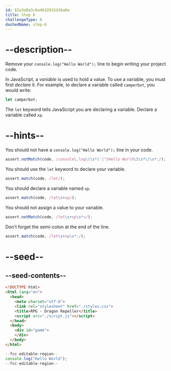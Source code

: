 ```yaml
---
id: 62a3a0a3c0a4b32915d26a6e
title: Step 6
challengeType: 0
dashedName: step-6
---
```


# --description--

Remove your `console.log("Hello World");` line to begin writing your project code.

In JavaScript, a <dfn>variable</dfn> is used to hold a value. To use a variable, you must first <dfn>declare</dfn> it. For example, to declare a variable called `camperbot`, you would write:

```js
let camperbot;
```

The `let` keyword tells JavaScript you are declaring a variable. Declare a variable called `xp`.

# --hints--

You should not have a `console.log("Hello World");` line in your code.

```js
assert.notMatch(code, /console\.log\(\s*('|")Hello World\1\s*\)\s*;/);
```

You should use the `let` keyword to declare your variable.

```js
assert.match(code, /let/);
```

You should declare a variable named `xp`.

```js
assert.match(code, /let\s+xp/);
```

You should not assign a value to your variable.

```js
assert.notMatch(code, /let\s+xp\s*=/);
```

Don't forget the semi-colon at the end of the line.

```js
assert.match(code, /let\s+xp\s*;/);
```

# --seed--

## --seed-contents--

```html
<!DOCTYPE html>
<html lang="en">
  <head>
    <meta charset="utf-8">
    <link rel="stylesheet" href="./styles.css">
    <title>RPG - Dragon Repeller</title>
    <script src="./script.js"></script>
  </head>
  <body>
    <div id="game">
    </div>
  </body>
</html>
```

```js
--fcc-editable-region--
console.log("Hello World");
--fcc-editable-region--
```

